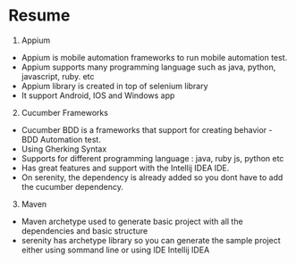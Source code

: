 # Resume

1. Appium 
- Appium is mobile automation frameworks to run mobile automation test. 
- Appium supports many programming language such as java, python, javascript, ruby. etc
- Appium library is created in top of selenium library
- It support Android, IOS and Windows app

2. Cucumber Frameworks
- Cucumber BDD is a frameworks that support for creating behavior - BDD Automation test. 
- Using Gherking Syntax
- Supports for different programming language : java, ruby js, python etc
- Has great features and support with the Intellij IDEA IDE. 
- On serenity, the dependency is already added so you dont have to add the cucumber dependency. 

3. Maven 
- Maven archetype used to generate basic project with all the dependencies and basic structure 
- serenity has archetype library so you can generate the sample project either using sommand line or using IDE Intellij IDEA
